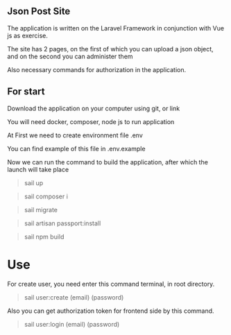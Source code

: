 ## Json Post Site

The application is written on the Laravel Framework in conjunction with Vue js as exercise.

The site has 2 pages, on the first of which you can upload a json object, and on the second you can administer them 

Also necessary commands for authorization in the application.

## For start

Download the application on your computer using git, or link

You will need docker, composer, node js to run application

At First we need to create environment file .env

You can find example of this file in .env.example

Now we can run the command to build the application, after which the launch will take place

> sail up

> sail composer i

> sail migrate

> sail artisan passport:install

> sail npm build

# Use

For create user, you need enter this command terminal, in root directory.

> sail user:create (email) (password)

Also you can get authorization token for frontend side by this command.

> sail user:login (email) (password)

